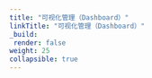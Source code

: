 ```yaml
---
title: "可视化管理（Dashboard）"
linkTitle: "可视化管理（Dashboard）"
_build:
 render: false 
weight: 25
collapsible: true
---
```


